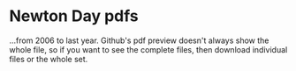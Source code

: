 # Newton Day pdfs

...from 2006 to last year.  Github's pdf preview doesn't always show
the whole file, so if you want to see the complete files, then
download individual files or the whole set.